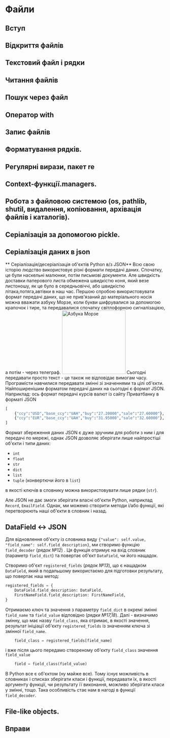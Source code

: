# Файли
## Вступ
## Відкриття файлів
## Текстовий файл і рядки
## Читання файлів
## Пошук через файл
## Оператор with
## Запис файлів
## Форматування рядків. 
## Регулярні вирази, пакет re 
## Context-функції.managers. 
## Робота з файловою системою (os, pathlib, shutil, видалення, копіювання, архівація файлів і каталогів). 
## Серіалізація за допомогою pickle. 
## Серіалізація даних в json
** Серіалізація/десеріалізація об'єктів Python в/з JSON**
Всю свою історію людство використовує різні формати передачі даних. Спочатку, це були наскельні малюнки, потім письмові документи. Але швидкість доставки паперового листа обмежена швидкістю коня, який везе листоношу, як це було в середньовіччі, або швидкістю літака,потяга,автівки в наш час.
Першою спробою використовувати формат передачі даних, що не прив'язаний до матеріального носія можна вважати азбуку Морзе, коли букви шифрувалися за допомогою крапочок і тире, та передавалися спочатку світлофорною сигналізацією, а потім - через телеграф.
<img src="python-bc-ab-json/img/morsecode.png" alt="Азбука Морзе" style="width:200px"/>
Сьогодні передавати просто текст - це також не відповідає вимогам часу. Програмісти навчилися передавати змінні зі значеннями та цілі об'єкти. 
Найпоширенішим форматом передачі даних на сьогодні є формат JSON. Наприклад: ось формат передачі курсів валют із сайту Приватбанку в форматі JSON
```python
[
    {"ccy":"USD","base_ccy":"UAH","buy":"27.20000","sale":"27.60000"},
    {"ccy":"EUR","base_ccy":"UAH","buy":"31.95000","sale":"32.60000"},
]
```
Формат збереження даних JSON є дуже зручним для роботи з ним і для передачі по мережі, однак 
JSON дозволяє зберігати лише найпростіші об'єкти і типи даних:
* `int`
* `float`
* `str`
* `dict`
* `list`
* `tuple` (конвертючи його в `list`) 

в якості ключів в словнику можна використовувати лише рядки (`str`). 

Але JSON не дає змоги зберігати власні об'єкти Python, наприклад `Record`, `EmailField`.
Однак, ми можемо створити методи і/або функції, які перетворюють наші об'єкти в словник і назад.

## DataField <-> JSON

Для відновлення об'єкту із словника виду `{"value": self.value, "field_name": self.field_description}`, ми
створимо функцію `field_decoder` (*рядок №12*) . Ця функція отримує на вхід словник (параметр `field_dict`) та повертає об'єкт `DataField`, чи його нащадок.

Створимо об'єкт `registered_fields` (*рядок №13*), що є нащадком `DataField`, який в подальшому використаємо для підготовки результату, що повертає наш метод:
```python
registered_fields = {
    DataField.field_description: DataField,
    FirstNameField.field_description: FirstNameField,
}
```
Отримаємо ключ та значення з параметру `field_dict` в окремі змінні `field_name` та `field_value` відповідно (*рядки №17,18*).
Далі - визначимо змінну, що має назву `field_class`, яка отримає, в якості значення, результат ініціації об'єкту `registered_fields` із значенням ключа зі змінної `field_name`.
```python
    field_class = registered_fields[field_name]
```
і вже після цього передамо створеному об'єкту `field_class` значення `field_value`
```python
    field = field_class(field_value)
```
В Python все є об'єктом (ну майже все). Тому існує можливість в словниках і списках зберігати класи і функції, передавати їх, 
в якості аргументу функції, чи результату її виконання, можливо зберігати класи у змінні, тощо. Така особливість стає нам 
в нагоді в функції `field_decoder`.

## File-like objects.
## Вправи

